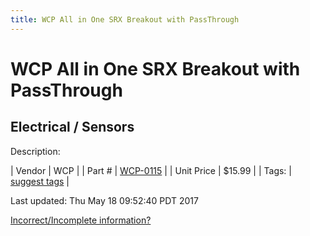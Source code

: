 ```yaml
---
title: WCP All in One SRX Breakout with PassThrough
---
```


# WCP All in One SRX Breakout with PassThrough
## Electrical / Sensors
Description: 	 

| Vendor | WCP | 
| Part # | [WCP-0115](http://www.wcproducts.net/WCP-0115) | 
| Unit Price | $15.99 | 
| Tags: | [suggest tags](https://docs.google.com/forms/d/e/1FAIpQLSeWyY8v3RgOty-MyWmh9U0iivNYN_molChYyS-0U-o-kOAv_g/viewform) | 

Last updated: Thu May 18 09:52:40 PDT 2017

 [Incorrect/Incomplete information?](https://docs.google.com/forms/d/e/1FAIpQLSeWyY8v3RgOty-MyWmh9U0iivNYN_molChYyS-0U-o-kOAv_g/viewform)